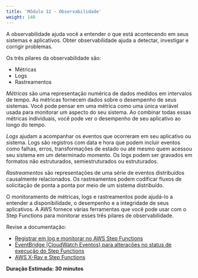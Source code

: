 ```yaml
---
title: 'Mõdulo 12 - Observabilidade'
weight: 140
---
```

A observabilidade ajuda você a entender o que está acontecendo em seus sistemas e aplicativos. Obter observabilidade ajuda a detectar, investigar e corrigir problemas.

Os três pilares da observabilidade são:
  - Métricas
  - Logs
  - Rastreamentos

*Métricas* são uma representação numérica de dados medidos em intervalos de tempo. As métricas fornecem dados sobre o desempenho de seus sistemas. Você pode pensar em uma métrica como uma única variável usada para monitorar um aspecto do seu sistema. Ao combinar todas essas métricas individuais, você pode ver o desempenho de seu aplicativo ao longo do tempo.

*Logs* ajudam a acompanhar os eventos que ocorreram em seu aplicativo ou sistema. Logs são registros com data e hora que podem incluir eventos como falhas, erros, transformações de estado ou até mesmo quem acessou seu sistema em um determinado momento. Os logs podem ser gravados em formatos não estruturados, semiestruturados ou estruturados.

*Rastreamentos* são representações de uma série de eventos distribuídos causalmente relacionados. Os rastreamentos podem codificar fluxos de solicitação de ponta a ponta por meio de um sistema distribuído.

O monitoramento de métricas, logs e rastreamentos pode ajudá-lo a entender a disponibilidade, o desempenho e a integridade de seus aplicativos. A AWS fornece várias ferramentas que você pode usar com o Step Functions para monitorar esses três pilares de observabilidade. 

Revise a documentação:
- [Registrar em log e monitorar no AWS Step Functions](https://docs.aws.amazon.com/pt_br/step-functions/latest/dg/monitoring-logging.html)
- [EventBridge (CloudWatch Eventos) para alterações no status de execução do Step Functions](https://docs.aws.amazon.com/pt_br/step-functions/latest/dg/cw-events.html)
- [AWS X-Ray e Step Functions](https://docs.aws.amazon.com/pt_br/step-functions/latest/dg/concepts-xray-tracing.html)

**Duração Estimada: 30 minutos**
